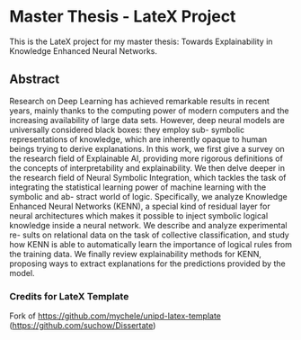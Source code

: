 # Master Thesis - LateX Project
This is the LateX project for my master thesis: Towards Explainability in Knowledge Enhanced Neural Networks.

## Abstract
Research on Deep Learning has achieved remarkable results in recent years, mainly thanks
to the computing power of modern computers and the increasing availability of large data
sets. However, deep neural models are universally considered black boxes: they employ sub-
symbolic representations of knowledge, which are inherently opaque to human beings trying
to derive explanations. In this work, we first give a survey on the research field of Explainable
AI, providing more rigorous definitions of the concepts of interpretability and explainability.
We then delve deeper in the research field of Neural Symbolic Integration, which tackles the
task of integrating the statistical learning power of machine learning with the symbolic and ab-
stract world of logic. Specifically, we analyze Knowledge Enhanced Neural Networks (KENN), a special kind of residual layer for neural architectures which makes it possible to inject
symbolic logical knowledge inside a neural network. We describe and analyze experimental re-
sults on relational data on the task of collective classification, and study how KENN is able to
automatically learn the importance of logical rules from the training data. We finally review
explainability methods for KENN, proposing ways to extract explanations for the predictions
provided by the model.

### Credits for LateX Template

Fork of https://github.com/mychele/unipd-latex-template (https://github.com/suchow/Dissertate)
